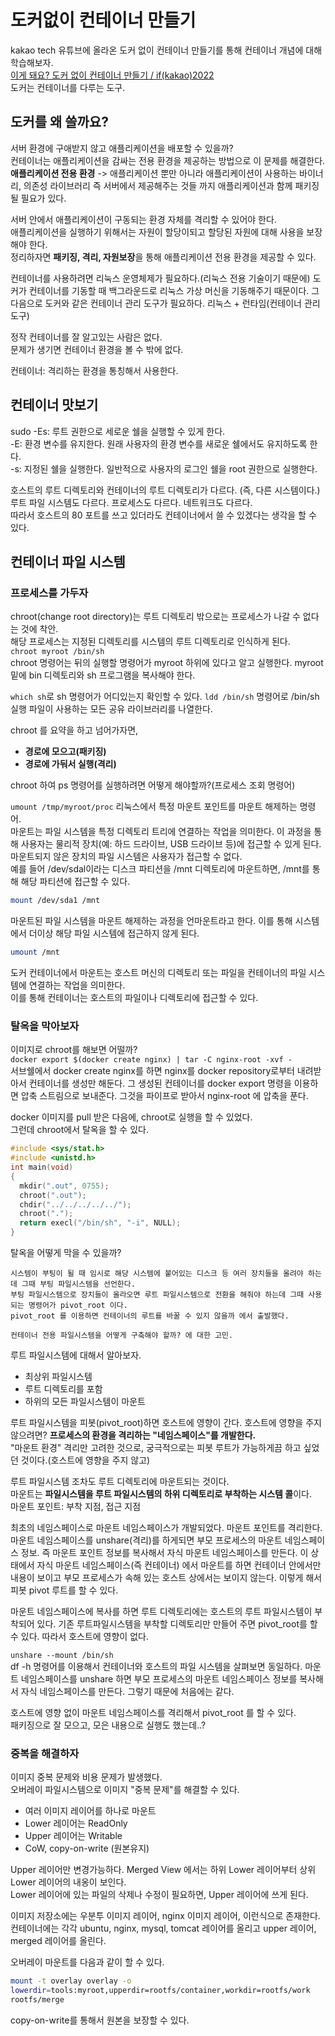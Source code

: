 # 도커없이 컨테이너 만들기
kakao tech 유튜브에 올라온 도커 없이 컨테이너 만들기를 통해 컨테이너 개념에 대해 학습해보자.  
[이게 돼요? 도커 없이 컨테이너 만들기 / if(kakao)2022](https://www.youtube.com/watch?v=mSD88FuST80)  
도커는 컨테이너를 다루는 도구.  
  
## 도커를 왜 쓸까요?
서버 환경에 구애받지 않고 애플리케이션을 배포할 수 있을까?  
컨테이너는 애플리케이션을 감싸는 전용 환경을 제공하는 방법으로 이 문제를 해결한다.  
**애플리케이션 전용 환경** -> 애플리케이션 뿐만 아니라 애플리케이션이 사용하는 바이너리, 의존성 라이브러리 즉 서버에서 제공해주는 것들 까지 애플리케이션과 함께 패키징될 필요가 있다.  
  
서버 안에서 애플리케이션이 구동되는 환경 자체를 격리할 수 있어야 한다.  
애플리케이션을 실행하기 위해서는 자원이 할당이되고 할당된 자원에 대해 사용을 보장해야 한다.  
정리하자면 **패키징, 격리, 자원보장**을 통해 애플리케이션 전용 환경을 제공할 수 있다.  
  
컨테이너를 사용하려면 리눅스 운영체제가 필요하다.(리눅스 전용 기술이기 때문에) 도커가 컨테이너를 기동할 때 백그라운드로 리눅스 가상 머신을 기동해주기 때문이다. 그 다음으로 도커와 같은 컨테이너 관리 도구가 필요하다. 리눅스 + 런타임(컨테이너 관리 도구)  

정작 컨테이너를 잘 알고있는 사람은 없다.  
문제가 생기면 컨테이너 환경을 볼 수 밖에 없다.  
  
컨테이너: 격리하는 환경을 통칭해서 사용한다.  
  
## 컨테이너 맛보기
sudo -Es: 루트 권한으로 세로운 쉘을 실행할 수 있게 한다.  
-E: 환경 변수를 유지한다. 원래 사용자의 환경 변수를 새로운 쉘에서도 유지하도록 한다.  
-s: 지정된 쉘을 실행한다. 일반적으로 사용자의 로그인 쉘을 root 권한으로 실행한다.  

호스트의 루트 디렉토리와 컨테이너의 루트 디렉토리가 다르다. (즉, 다른 시스템이다.) 루트 파일 시스템도 다르다. 프로세스도 다르다. 네트워크도 다르다.  
따라서 호스트의 80 포트를 쓰고 있더라도 컨테이너에서 쓸 수 있겠다는 생각을 할 수 있다.  
## 컨테이너 파일 시스템
### 프로세스를 가두자
chroot(change root directory)는 루트 디렉토리 밖으로는 프로세스가 나갈 수 없다는 것에 착안.  
해당 프로세스는 지정된 디렉토리를 시스템의 루트 디렉토리로 인식하게 된다.  
`chroot myroot /bin/sh`  
chroot 명령어는 뒤의 실행할 명령어가 myroot 하위에 있다고 알고 실행한다. myroot 밑에 bin 디렉토리와 sh 프로그램을 복사해야 한다.  
  
`which sh`로 sh 명령어가 어디있는지 확인할 수 있다. `ldd /bin/sh` 명령어로 /bin/sh 실행 파일이 사용하는 모든 공유 라이브러리를 나열한다.  
  
chroot 를 요약을 하고 넘어가자면,  
- **경로에 모으고(패키징)**  
- **경로에 가둬서 실행(격리)**  
  
chroot 하여 ps 명령어를 실행하려면 어떻게 해야할까?(프로세스 조회 명령어)  
  
`umount /tmp/myroot/proc` 리눅스에서 특정 마운트 포인트를 마운트 해제하는 명령어.  
마운트는 파일 시스템을 특정 디렉토리 트리에 연결하는 작업을 의미한다. 이 과정을 통해 사용자는 물리적 장치(예: 하드 드라이브, USB 드라이브 등)에 접근할 수 있게 된다. 마운트되지 않은 장치의 파일 시스템은 사용자가 접근할 수 없다.  
예를 들어 /dev/sdal이라는 디스크 파티션을 /mnt 디렉토리에 마운트하면, /mnt를 통해 해당 파티션에 접근할 수 있다.  
```bash
mount /dev/sda1 /mnt
```
마운트된 파일 시스템을 마운트 해제하는 과정을 언마운트라고 한다. 이를 통해 시스템에서 더이상 해당 파일 시스템에 접근하지 않게 된다.  
```bash
umount /mnt
```
도커 컨테이너에서 마운트는 호스트 머신의 디렉토리 또는 파일을 컨테이너의 파일 시스템에 연결하는 작업을 의미한다.  
이를 통해 컨테이너는 호스트의 파일이나 디렉토리에 접근할 수 있다.  
### 탈옥을 막아보자
이미지로 chroot를 해보면 어떨까?  
`docker export $(docker create nginx) | tar -C nginx-root -xvf -`  
서브쉘에서 docker create nginx를 하면 nginx를 docker repository로부터 내려받아서 컨테이너를 생성만 해둔다. 그 생성된 컨테이너를 docker export 명령을 이용하면 압축 스트림으로 보내준다. 그것을 파이프로 받아서 nginx-root 에 압축을 푼다.  
  
docker 이미지를 pull 받은 다음에, chroot로 실행을 할 수 있었다.  
그런데 chroot에서 탈옥을 할 수 있다.  
```c
#include <sys/stat.h>
#include <unistd.h>
int main(void)
{
  mkdir(".out", 0755);
  chroot(".out");
  chdir("../../../../../");
  chroot(".");
  return execl("/bin/sh", "-i", NULL);
}
```
탈옥을 어떻게 막을 수 있을까?  
  
```text
시스템이 부팅이 될 때 임시로 해당 시스템에 붙어있는 디스크 등 여러 장치들을 올려야 하는데 그때 부팅 파일시스템을 선언한다.  
부팅 파일시스템으로 장치들이 올라오면 루트 파일시스템으로 전환을 해줘야 하는데 그때 사용되는 명령어가 pivot_root 이다.
pivot_root 를 이용하면 컨테이너의 루트를 바꿀 수 있지 않을까 에서 출발했다.  

컨테이너 전용 파일시스템을 어떻게 구축해야 할까? 에 대한 고민.
```
  
루트 파일시스템에 대해서 알아보자.  
- 최상위 파일시스템  
- 루트 디렉토리를 포함  
- 하위의 모든 파일시스템이 마운트  
  
루트 파일시스템을 피봇(pivot_root)하면 호스트에 영향이 간다. 호스트에 영향을 주지 않으려면? **프로세스의 환경을 격리하는 "네임스페이스"를 개발한다.**  
"마운트 환경" 격리만 고려한 것으로, 궁극적으로는 피봇 루트가 가능하게끔 하고 싶었던 것이다.(호스트에 영향을 주지 않고)  
  
루트 파일시스템 조차도 루트 디렉토리에 마운트되는 것이다.  
마운트는 **파일시스템을 루트 파일시스템의 하위 디렉토리로 부착하는 시스템 콜**이다.  
마운트 포인트: 부착 지점, 접근 지점  
  
최초의 네임스페이스로 마운트 네임스페이스가 개발되었다. 마운트 포인트를 격리한다. 마운트 네임스페이스를 unshare(격리)를 하게되면 부모 프로세스의 마운트 네임스페이스 정보. 즉 마운트 포인트 정보를 복사해서 자식 마운트 네임스페이스를 만든다. 이 상태에서 자식 마운트 네임스페이스(즉 컨테이너) 에서 마운트를 하면 컨테이너 안에서만 내용이 보이고 부모 프로세스가 속해 있는 호스트 상에서는 보이지 않는다. 이렇게 해서 피봇 pivot 루트를 할 수 있다.  
  
마운트 네임스페이스에 복사를 하면 루트 디렉토리에는 호스트의 루트 파일시스템이 부착되어 있다. 기존 루트파일시스템을 부착할 디렉토리만 만들어 주면 pivot_root를 할 수 있다. 따라서 호스트에 영향이 없다.  
  
`unshare --mount /bin/sh`  
df -h 명령어를 이용해서 컨테이너와 호스트의 파일 시스템을 살펴보면 동일하다. 마운트 네임스페이스를 unshare 하면 부모 프로세스의 마운트 네임스페이스 정보를 복사해서 자식 네임스페이스를 만든다. 그렇기 때문에 처음에는 같다.  
  
호스트에 영향 없이 마운트 네임스페이스를 격리해서 pivot_root 를 할 수 있다.  
패키징으로 잘 모으고, 모은 내용으로 실행도 했는데..?   
### 중복을 해결하자
이미지 중복 문제와 비용 문제가 발생했다.  
오버레이 파일시스템으로 이미지 "중복 문제"를 해결할 수 있다.  
- 여러 이미지 레이어를 하나로 마운트  
- Lower 레이어는 ReadOnly  
- Upper 레이어는 Writable  
- CoW, copy-on-write (원본유지)  
  
Upper 레이어만 변경가능하다. Merged View 에서는 하위 Lower 레이어부터 상위 Lower 레이어의 내옹이 보인다.  
Lower 레이어에 있는 파일의 삭제나 수정이 필요하면, Upper 레이어에 쓰게 된다.  
  
이미지 저장소에는 우분투 이미지 레이어, nginx 이미지 레이어, 이런식으로 존재한다.  
컨테이너에는 각각 ubuntu, nginx, mysql, tomcat 레이어를 올리고 upper 레이어, merged 레이어를 올린다.  
  
오버레이 마운트를 다음과 같이 할 수 있다.  
```bash
mount -t overlay overlay -o
lowerdir=tools:myroot,upperdir=rootfs/container,workdir=rootfs/work
rootfs/merge
```
copy-on-write를 통해서 원본을 보장할 수 있다.